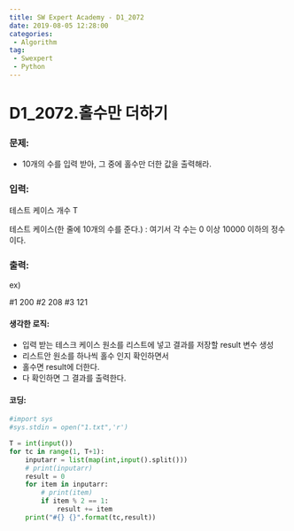 ```yaml
---
title: SW Expert Academy - D1_2072
date: 2019-08-05 12:28:00
categories:
 - Algorithm
tag:
 - Swexpert
 - Python
---
```


# D1_2072.홀수만 더하기

### 문제:

- 10개의 수를 입력 받아, 그 중에 홀수만 더한 값을 출력해라.



### 입력:

테스트 케이스 개수 T

테스트 케이스(한 줄에 10개의 수를 준다.)  : 여기서 각 수는 0 이상 10000 이하의 정수이다.



### 출력:

ex)

#1 200
#2 208
#3 121



#### 생각한 로직:

- 입력 받는 테스크 케이스 원소를 리스트에 넣고 결과를 저장할 result 변수 생성
- 리스트안 원소를 하나씩 홀수 인지 확인하면서
- 홀수면 result에 더한다.
- 다 확인하면 그 결과를 출력한다.



#### 코딩:

```python
#import sys
#sys.stdin = open("1.txt",'r')

T = int(input())
for tc in range(1, T+1):
    inputarr = list(map(int,input().split()))
    # print(inputarr)
    result = 0
    for item in inputarr:
        # print(item)
        if item % 2 == 1:
            result += item
    print("#{} {}".format(tc,result))
```



[출처]: https://www.swexpertacademy.com/